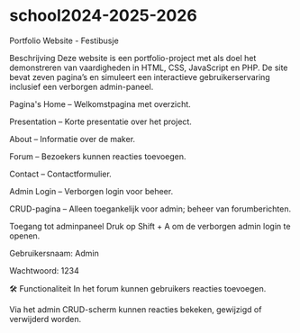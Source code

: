 ﻿# school2024-2025-2026
 Portfolio Website - Festibusje
 
Beschrijving
Deze website is een portfolio-project met als doel het demonstreren van vaardigheden in HTML, CSS, JavaScript en PHP. De site bevat zeven pagina’s en simuleert een interactieve gebruikerservaring inclusief een verborgen admin-paneel.

 Pagina's
Home – Welkomstpagina met overzicht.

Presentation – Korte presentatie over het project.

About – Informatie over de maker.

Forum – Bezoekers kunnen reacties toevoegen.

Contact – Contactformulier.

Admin Login – Verborgen login voor beheer.

CRUD-pagina – Alleen toegankelijk voor admin; beheer van forumberichten.

 Toegang tot adminpaneel
Druk op Shift + A om de verborgen admin login te openen.

Gebruikersnaam: Admin

Wachtwoord: 1234

🛠 Functionaliteit
In het forum kunnen gebruikers reacties toevoegen.

Via het admin CRUD-scherm kunnen reacties bekeken, gewijzigd of verwijderd worden.
